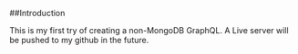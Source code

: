 ##Introduction

This is my first try of creating a non-MongoDB GraphQL. A Live server will be pushed to my github in the future.
